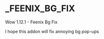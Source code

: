 _FEENIX_BG_FIX
==============
Wow 1.12.1 - Feenix Bg Fix

I hope this addon will fix annoying bg pop-ups
